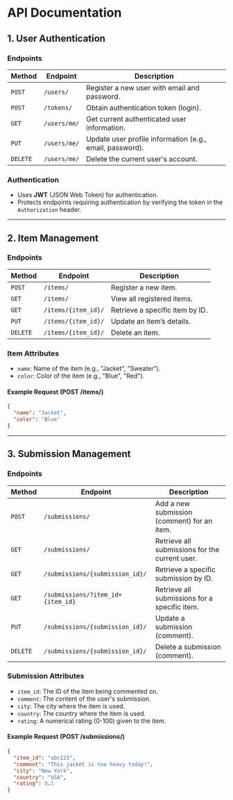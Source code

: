 # **API Documentation**

## **1. User Authentication**

### **Endpoints**
| Method | Endpoint        | Description                                       |
|--------|-----------------|---------------------------------------------------|
| `POST` | `/users/`        | Register a new user with email and password.      |
| `POST` | `/tokens/`       | Obtain authentication token (login).              |
| `GET`  | `/users/me/`     | Get current authenticated user information.       |
| `PUT`  | `/users/me/`     | Update user profile information (e.g., email, password). |
| `DELETE` | `/users/me/`   | Delete the current user's account.                |

### **Authentication**
- Uses **JWT** (JSON Web Token) for authentication.
- Protects endpoints requiring authentication by verifying the token in the `Authorization` header.

---

## **2. Item Management**

### **Endpoints**
| Method | Endpoint                       | Description                                       |
|--------|---------------------------------|---------------------------------------------------|
| `POST` | `/items/`              | Register a new item.                              |
| `GET`  | `/items/`              | View all registered items.                        |
| `GET`  | `/items/{item_id}/`     | Retrieve a specific item by ID.                   |
| `PUT`  | `/items/{item_id}/`    | Update an item’s details.                         |
| `DELETE` | `/items/{item_id}/`  | Delete an item.                                   |

### **Item Attributes**
- `name`: Name of the item (e.g., "Jacket", "Sweater").
- `color`: Color of the item (e.g., "Blue", "Red").

#### **Example Request (POST /items/)**
```json
{
  "name": "Jacket",
  "color": "Blue"
}
```

---

## **3. Submission Management**

### **Endpoints**
| Method | Endpoint                       | Description                                        |
|--------|---------------------------------|----------------------------------------------------|
| `POST` | `/submissions/`                 | Add a new submission (comment) for an item.        |
| `GET`  | `/submissions/`                 | Retrieve all submissions for the current user.     |
| `GET`  | `/submissions/{submission_id}/` | Retrieve a specific submission by ID.              |
| `GET`  | `/submissions/?item_id={item_id}` | Retrieve all submissions for a specific item.     |
| `PUT`  | `/submissions/{submission_id}/` | Update a submission (comment).                     |
| `DELETE` | `/submissions/{submission_id}/` | Delete a submission (comment).                     |

### **Submission Attributes**
- `item_id`: The ID of the item being commented on.
- `comment`: The content of the user's submission.
- `city`: The city where the item is used.
- `country`: The country where the item is used.
- `rating`: A numerical rating (0-100) given to the item.

#### **Example Request (POST /submissions/)**
```json
{
  "item_id": "abc123",
  "comment": "This jacket is too heavy today!",
  "city": "New York",
  "country": "USA",
  "rating": 0.1
}
```

